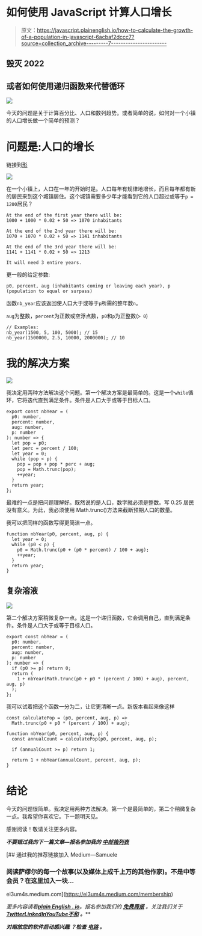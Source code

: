 # 如何使用 JavaScript 计算人口增长

> 原文：<https://javascript.plainenglish.io/how-to-calculate-the-growth-of-a-population-in-javascript-6acbaf2dccc7?source=collection_archive---------7----------------------->

## 毁灭 2022

## 或者如何使用递归函数来代替循环

![](img/fe54425c02330ebcfb1fc40ef40d34da.png)

今天的问题是关于计算百分比、人口和数列趋势。或者简单的说，如何对一个小镇的人口增长做一个简单的预测？

# 问题是:人口的增长

链接到[形](https://www.codewars.com/kata/563b662a59afc2b5120000c6)

![](img/8d7c436b48ad84a3d3237cda71ef4d13.png)

在一个小镇上，人口在一年的开始时是。人口每年有规律地增长，而且每年都有新的居民来到这个城镇居住。这个城镇需要多少年才能看到它的人口超过或等于`p = 1200`居民？

```
At the end of the first year there will be:
1000 + 1000 * 0.02 + 50 => 1070 inhabitants

At the end of the 2nd year there will be:
1070 + 1070 * 0.02 + 50 => 1141 inhabitants

At the end of the 3rd year there will be:
1141 + 1141 * 0.02 + 50 => 1213

It will need 3 entire years.
```

更一般的给定参数:

```
p0, percent, aug (inhabitants coming or leaving each year), p (population to equal or surpass)
```

函数`nb_year`应该返回使人口大于或等于`p`所需的整年数`n`。

`aug`为整数，`percent`为正数或空浮点数，`p0`和`p`为正整数(`> 0`)

```
// Examples:
nb_year(1500, 5, 100, 5000); // 15
nb_year(1500000, 2.5, 10000, 2000000); // 10
```

# 我的解决方案

![](img/d22445e861f24b47b6edeed2fbf8497a.png)

我决定用两种方法解决这个问题。第一个解决方案是最简单的。这是一个`while`循环，它将迭代直到满足条件。条件是人口大于或等于目标人口。

```
export const nbYear = (
  p0: number,
  percent: number,
  aug: number,
  p: number
): number => {
  let pop = p0;
  let perc = percent / 100;
  let year = 0;
  while (pop < p) {
    pop = pop + pop * perc + aug;
    pop = Math.trunc(pop);
    ++year;
  }
  return year;
};
```

最难的一点是把问题理解好。既然说的是人口，数字就必须是整数。写 0.25 居民没有意义。为此，我必须使用 Math.trunc()方法来截断预期人口的数量。

我可以把同样的函数写得更简洁一点。

```
function nbYear(p0, percent, aug, p) {
  let year = 0;
  while (p0 < p) {
    p0 = Math.trunc(p0 + (p0 * percent) / 100 + aug);
    ++year;
  }
  return year;
}
```

## 复杂溶液

![](img/13245ddc46930951e5fb284636614445.png)

第二个解决方案稍微复杂一点。这是一个递归函数，它会调用自己，直到满足条件。条件是人口大于或等于目标人口。

```
export const nbYear = (
  p0: number,
  percent: number,
  aug: number,
  p: number
): number => {
  if (p0 >= p) return 0;
  return (
    1 + nbYear(Math.trunc(p0 + p0 * (percent / 100) + aug), percent, aug, p)
  );
};
```

我可以试着把这个函数一分为二，让它更清晰一点。新版本看起来像这样

```
const calculatePop = (p0, percent, aug, p) =>
  Math.trunc(p0 + p0 * (percent / 100) + aug);

function nbYear(p0, percent, aug, p) {
  const annualCount = calculatePop(p0, percent, aug, p);

  if (annualCount >= p) return 1;

  return 1 + nbYear(annualCount, percent, aug, p);
}
```

# 结论

今天的问题很简单。我决定用两种方法解决。第一个是最简单的，第二个稍微复杂一点。我希望你喜欢它。下一题明天见。

感谢阅读！敬请关注更多内容。

***不要错过我的下一篇文章—报名参加我的*** [***中邮箱列表***](https://medium.com/subscribe/@el3um4s)

[](https://el3um4s.medium.com/membership) [## 通过我的推荐链接加入 Medium—Samuele

### 阅读萨缪尔的每一个故事(以及媒体上成千上万的其他作家)。不是中等会员？在这里加入一块…

el3um4s.medium.com](https://el3um4s.medium.com/membership) 

*更多内容请看*[***plain English . io***](https://plainenglish.io/)*。报名参加我们的* [***免费周报***](http://newsletter.plainenglish.io/) *。关注我们关于*[***Twitter***](https://twitter.com/inPlainEngHQ)[***LinkedIn***](https://www.linkedin.com/company/inplainenglish/)*[***YouTube***](https://www.youtube.com/channel/UCtipWUghju290NWcn8jhyAw)*[***不和***](https://discord.gg/GtDtUAvyhW) ***。*****

*****对缩放您的软件启动感兴趣*** *？检查* [***电路***](https://circuit.ooo?utm=publication-post-cta) *。***